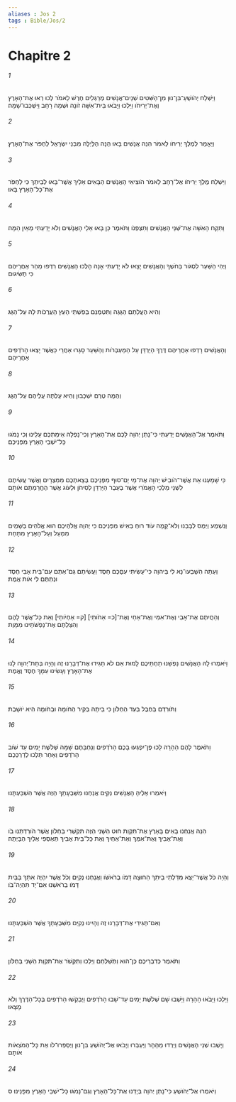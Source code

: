 ```yaml
---
aliases : Jos 2
tags : Bible/Jos/2
---
```


# Chapitre 2

###### 1
וַיִּשְׁלַח יְהֹושֻׁעַ־בִּן־נוּן מִן־הַשִּׁטִּים שְׁנַיִם־אֲנָשִׁים מְרַגְּלִים חֶרֶשׁ לֵאמֹר לְכוּ רְאוּ אֶת־הָאָרֶץ וְאֶת־יְרִיחֹו וַיֵּלְכוּ וַיָּבֹאוּ בֵּית־אִשָּׁה זֹונָה וּשְׁמָהּ רָחָב וַיִּשְׁכְּבוּ־שָׁמָּה׃
###### 2
וַיֵּאָמַר לְמֶלֶךְ יְרִיחֹו לֵאמֹר הִנֵּה אֲנָשִׁים בָּאוּ הֵנָּה הַלַּיְלָה מִבְּנֵי יִשְׂרָאֵל לַחְפֹּר אֶת־הָאָרֶץ׃
###### 3
וַיִּשְׁלַח מֶלֶךְ יְרִיחֹו אֶל־רָחָב לֵאמֹר הֹוצִיאִי הָאֲנָשִׁים הַבָּאִים אֵלַיִךְ אֲשֶׁר־בָּאוּ לְבֵיתֵךְ כִּי לַחְפֹּר אֶת־כָּל־הָאָרֶץ בָּאוּ׃
###### 4
וַתִּקַּח הָאִשָּׁה אֶת־שְׁנֵי הָאֲנָשִׁים וַתִּצְפְּנֹו וַתֹּאמֶר כֵּן בָּאוּ אֵלַי הָאֲנָשִׁים וְלֹא יָדַעְתִּי מֵאַיִן הֵמָּה׃
###### 5
וַיְהִי הַשַּׁעַר לִסְגֹּור בַּחֹשֶׁךְ וְהָאֲנָשִׁים יָצָאוּ לֹא יָדַעְתִּי אָנָה הָלְכוּ הָאֲנָשִׁים רִדְפוּ מַהֵר אַחֲרֵיהֶם כִּי תַשִּׂיגוּם׃
###### 6
וְהִיא הֶעֱלָתַם הַגָּגָה וַתִּטְמְנֵם בְּפִשְׁתֵּי הָעֵץ הָעֲרֻכֹות לָהּ עַל־הַגָּג׃
###### 7
וְהָאֲנָשִׁים רָדְפוּ אַחֲרֵיהֶם דֶּרֶךְ הַיַּרְדֵּן עַל הַמַּעְבְּרֹות וְהַשַּׁעַר סָגָרוּ אַחֲרֵי כַּאֲשֶׁר יָצְאוּ הָרֹדְפִים אַחֲרֵיהֶם׃
###### 8
וְהֵמָּה טֶרֶם יִשְׁכָּבוּן וְהִיא עָלְתָה עֲלֵיהֶם עַל־הַגָּג׃
###### 9
וַתֹּאמֶר אֶל־הָאֲנָשִׁים יָדַעְתִּי כִּי־נָתַן יְהוָה לָכֶם אֶת־הָאָרֶץ וְכִי־נָפְלָה אֵימַתְכֶם עָלֵינוּ וְכִי נָמֹגוּ כָּל־יֹשְׁבֵי הָאָרֶץ מִפְּנֵיכֶם׃
###### 10
כִּי שָׁמַעְנוּ אֵת אֲשֶׁר־הֹובִישׁ יְהוָה אֶת־מֵי יַם־סוּף מִפְּנֵיכֶם בְּצֵאתְכֶם מִמִּצְרָיִם וַאֲשֶׁר עֲשִׂיתֶם לִשְׁנֵי מַלְכֵי הָאֱמֹרִי אֲשֶׁר בְּעֵבֶר הַיַּרְדֵּן לְסִיחֹן וּלְעֹוג אֲשֶׁר הֶחֱרַמְתֶּם אֹותָם׃
###### 11
וַנִּשְׁמַע וַיִּמַּס לְבָבֵנוּ וְלֹא־קָמָה עֹוד רוּחַ בְּאִישׁ מִפְּנֵיכֶם כִּי יְהוָה אֱלֹהֵיכֶם הוּא אֱלֹהִים בַּשָּׁמַיִם מִמַּעַל וְעַל־הָאָרֶץ מִתָּחַת׃
###### 12
וְעַתָּה הִשָּׁבְעוּ־נָא לִי בַּיהוָה כִּי־עָשִׂיתִי עִםָּכֶם חָסֶד וַעֲשִׂיתֶם גַּם־אַתֶּם עִם־בֵּית אָבִי חֶסֶד וּנְתַתֶּם לִי אֹות אֱמֶת׃
###### 13
וְהַחֲיִתֶם אֶת־אָבִי וְאֶת־אִמִּי וְאֶת־אַחַי וְאֶת־[כ= אַחֹותַי] [ק= אַחְיֹותַי] וְאֵת כָּל־אֲשֶׁר לָהֶם וְהִצַּלְתֶּם אֶת־נַפְשֹׁתֵינוּ מִמָּוֶת׃
###### 14
וַיֹּאמְרוּ לָהּ הָאֲנָשִׁים נַפְשֵׁנוּ תַחְתֵּיכֶם לָמוּת אִם לֹא תַגִּידוּ אֶת־דְּבָרֵנוּ זֶה וְהָיָה בְּתֵת־יְהוָה לָנוּ אֶת־הָאָרֶץ וְעָשִׂינוּ עִמָּךְ חֶסֶד וֶאֱמֶת׃
###### 15
וַתֹּורִדֵם בַּחֶבֶל בְּעַד הַחַלֹּון כִּי בֵיתָהּ בְּקִיר הַחֹומָה וּבַחֹומָה הִיא יֹושָׁבֶת׃
###### 16
וַתֹּאמֶר לָהֶם הָהָרָה לֵּכוּ פֶּן־יִפְגְּעוּ בָכֶם הָרֹדְפִים וְנַחְבֵּתֶם שָׁמָּה שְׁלֹשֶׁת יָמִים עַד שֹׁוב הָרֹדְפִים וְאַחַר תֵּלְכוּ לְדַרְכְּכֶם׃
###### 17
וַיֹּאמְרוּ אֵלֶיהָ הָאֲנָשִׁים נְקִיִּם אֲנַחְנוּ מִשְּׁבֻעָתֵךְ הַזֶּה אֲשֶׁר הִשְׁבַּעְתָּנוּ׃
###### 18
הִנֵּה אֲנַחְנוּ בָאִים בָּאָרֶץ אֶת־תִּקְוַת חוּט הַשָּׁנִי הַזֶּה תִּקְשְׁרִי בַּחַלֹּון אֲשֶׁר הֹורַדְתֵּנוּ בֹו וְאֶת־אָבִיךְ וְאֶת־אִמֵּךְ וְאֶת־אַחַיִךְ וְאֵת כָּל־בֵּית אָבִיךְ תַּאַסְפִי אֵלַיִךְ הַבָּיְתָה׃
###### 19
וְהָיָה כֹּל אֲשֶׁר־יֵצֵא מִדַּלְתֵי בֵיתֵךְ הַחוּצָה דָּמֹו בְרֹאשֹׁו וַאֲנַחְנוּ נְקִיִּם וְכֹל אֲשֶׁר יִהְיֶה אִתָּךְ בַּבַּיִת דָּמֹו בְרֹאשֵׁנוּ אִם־יָד תִּהְיֶה־בֹּו׃
###### 20
וְאִם־תַּגִּידִי אֶת־דְּבָרֵנוּ זֶה וְהָיִינוּ נְקִיִּם מִשְּׁבֻעָתֵךְ אֲשֶׁר הִשְׁבַּעְתָּנוּ׃
###### 21
וַתֹּאמֶר כְּדִבְרֵיכֶם כֶּן־הוּא וַתְּשַׁלְּחֵם וַיֵּלֵכוּ וַתִּקְשֹׁר אֶת־תִּקְוַת הַשָּׁנִי בַּחַלֹּון׃
###### 22
וַיֵּלְכוּ וַיָּבֹאוּ הָהָרָה וַיֵּשְׁבוּ שָׁם שְׁלֹשֶׁת יָמִים עַד־שָׁבוּ הָרֹדְפִים וַיְבַקְשׁוּ הָרֹדְפִים בְּכָל־הַדֶּרֶךְ וְלֹא מָצָאוּ׃
###### 23
וַיָּשֻׁבוּ שְׁנֵי הָאֲנָשִׁים וַיֵּרְדוּ מֵהָהָר וַיַּעַבְרוּ וַיָּבֹאוּ אֶל־יְהֹושֻׁעַ בִּן־נוּן וַיְסַפְּרוּ־לֹו אֵת כָּל־הַמֹּצְאֹות אֹותָם׃
###### 24
וַיֹּאמְרוּ אֶל־יְהֹושֻׁעַ כִּי־נָתַן יְהוָה בְּיָדֵנוּ אֶת־כָּל־הָאָרֶץ וְגַם־נָמֹגוּ כָּל־יֹשְׁבֵי הָאָרֶץ מִפָּנֵינוּ׃ ס
